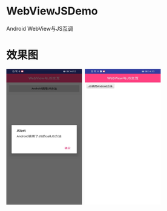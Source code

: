 # WebViewJSDemo
Android WebView与JS互调

# 效果图

<img src="https://github.com/881205wzs/WebViewJSDemo/raw/master/default_1.jpg" height="360" width="200"/>&nbsp;&nbsp;<img src="https://github.com/881205wzs/WebViewJSDemo/raw/master/default_2.jpg" height="360" width="200"/>
